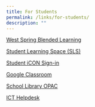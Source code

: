 ```yaml
---
title: For Students
permalink: /links/for-students/
description: ""
---
```

<a href="https://sites.google.com/moe.edu.sg/wsssbl/home" target="_blank">West Spring Blended Learning</a>

<a href="https://www.learning.moe.edu.sg/sls/index.html" target="_blank">Student Learning Space (SLS)</a>

<a href="https://workspace.google.com/dashboard" target="_blank">Student iCON Sign-in</a>

<a href="https://classroom.google.com/" target="_blank">Google Classroom</a>

<a href="https://schoolibrary.moe.edu.sg/westspringsec" target="_blank">School Library OPAC</a>

<a href="https://tinyurl.com/pdlphelp" target="_blank">ICT Helpdesk</a>